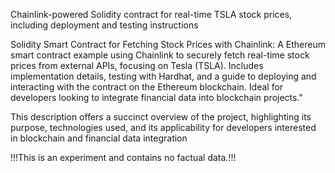 Chainlink-powered Solidity contract for real-time TSLA stock prices, including deployment and testing instructions

Solidity Smart Contract for Fetching Stock Prices with Chainlink: A Ethereum smart contract example using Chainlink to securely fetch real-time stock prices from external APIs, focusing on Tesla (TSLA). Includes implementation details, testing with Hardhat, and a guide to deploying and interacting with the contract on the Ethereum blockchain. Ideal for developers looking to integrate financial data into blockchain projects."

This description offers a succinct overview of the project, highlighting its purpose, technologies used, and its applicability for developers interested in blockchain and financial data integration

!!!This is an experiment and contains no factual data.!!!
